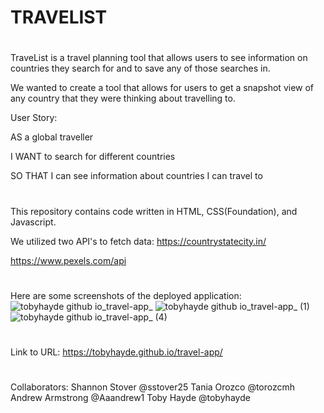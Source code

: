 # TRAVELIST
#
TraveList is a travel planning tool that allows users to see information on countries they search for and to save any of those searches in.  

We wanted to create a tool that allows for users to get a snapshot view of any country that they were thinking about travelling to. 

User Story: 

AS a global traveller

I WANT to search for different countries

SO THAT I can see information about countries I can travel to
#
This repository contains code written in HTML, CSS(Foundation), and Javascript.

We utilized two API's to fetch data:
https://countrystatecity.in/

https://www.pexels.com/api

#
Here are some screenshots of the deployed application:
![tobyhayde github io_travel-app_](https://user-images.githubusercontent.com/95835120/153725121-1da52d20-b656-434e-900c-ffd4bae652f3.png)
![tobyhayde github io_travel-app_ (1)](https://user-images.githubusercontent.com/95835120/153725123-7b3eeb7f-f745-4702-92f8-caa5e0a9a667.png)
![tobyhayde github io_travel-app_ (4)](https://user-images.githubusercontent.com/95835120/153725125-b9a8d9d6-0e4b-424c-a336-080dd9296d84.png)
#
Link to URL: 
https://tobyhayde.github.io/travel-app/
#
Collaborators: 
Shannon Stover @sstover25
Tania Orozco @torozcmh
Andrew Armstrong @Aaandrew1
Toby Hayde @tobyhayde



